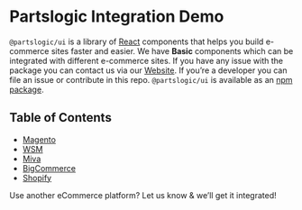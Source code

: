 # Partslogic Integration Demo
`@partslogic/ui` is a library of [React](https://reactjs.org/) components that helps you build e-commerce sites faster and easier.
We have **Basic** components which can be integrated with different e-commerce sites.
If you have any issue with the package you can contact us via our [Website](https://partslogic.com/support/).
If you’re a developer you can file an issue or contribute in this repo.
`@partslogic/ui` is available as an [npm package](https://www.npmjs.com/package/@partslogic/ui).

## Table of Contents

* [Magento](https://github.com/Ahmed-Imam/MagentoDemo/blob/main/MAGENTO.md)
* [WSM](https://github.com/Ahmed-Imam/MagentoDemo/blob/main/WSM.md)
* [Miva](https://github.com/Ahmed-Imam/MagentoDemo/blob/main/MIVA.md)
* [BigCommerce](#bigcommerce)
* [Shopify](#shopify)

Use another eCommerce platform? Let us know & we’ll get it integrated!





